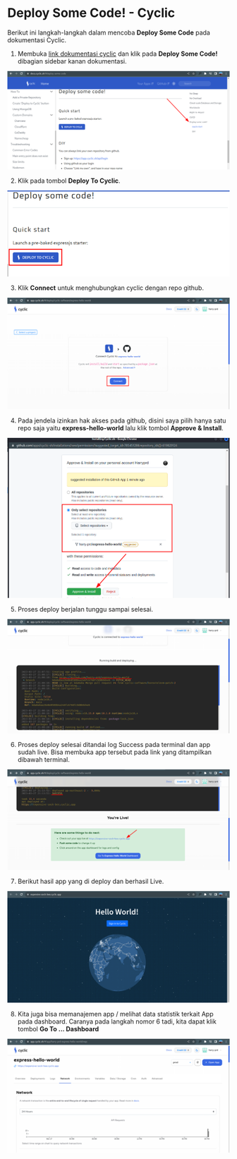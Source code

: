 # Deploy Some Code! - Cyclic
Berikut ini langkah-langkah dalam mencoba **Deploy Some Code** pada dokumentasi Cyclic.

1. Membuka [link dokumentasi cyclic](https://docs.cyclic.sh/#deploy-some-code) dan klik pada **Deploy Some Code!** dibagian sidebar kanan dokumentasi.

 ![link dokumentasi cyclic](https://github.com/harry-prd/tekn-cloud-computing/blob/master/minggu-03/gambar/latihan01.png)


2. Klik pada tombol **Deploy To Cyclic**.

 ![deploy to cyclic](https://github.com/harry-prd/tekn-cloud-computing/blob/master/minggu-03/gambar/latihan02.png)


3. Klik **Connect** untuk menghubungkan cyclic dengan repo github.

 ![connect repo](https://github.com/harry-prd/tekn-cloud-computing/blob/master/minggu-03/gambar/latihan03.png)


4. Pada jendela izinkan hak akses pada github, disini saya pilih hanya satu repo saja yaitu **express-hello-world** lalu klik tombol **Approve & Install**.

 ![izinkan hak akses](https://github.com/harry-prd/tekn-cloud-computing/blob/master/minggu-03/gambar/latihan04.png)


5. Proses deploy berjalan tunggu sampai selesai.

 ![proses deploy](https://github.com/harry-prd/tekn-cloud-computing/blob/master/minggu-03/gambar/latihan05.png)


6. Proses deploy selesai ditandai log Success pada terminal dan app sudah live. Bisa membuka app tersebut pada link yang ditampilkan dibawah terminal.

 ![proses deploy selesai](https://github.com/harry-prd/tekn-cloud-computing/blob/master/minggu-03/gambar/latihan06.png)


7. Berikut hasil app yang di deploy dan berhasil Live.

 ![App Live](https://github.com/harry-prd/tekn-cloud-computing/blob/master/minggu-03/gambar/hasil-deploy.png)


8. Kita juga bisa memanajemen app / melihat data statistik terkait App pada dashboard. Caranya pada langkah nomor 6 tadi, kita dapat klik tombol **Go To ... Dashboard**

 ![Dashboard](https://github.com/harry-prd/tekn-cloud-computing/blob/master/minggu-03/gambar/latihan07.png)